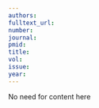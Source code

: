 ```yaml
---
authors:
fulltext_url: 
number:
journal:
pmid:
title: 
vol: 
issue: 
year: 
---
```


No need for content here
